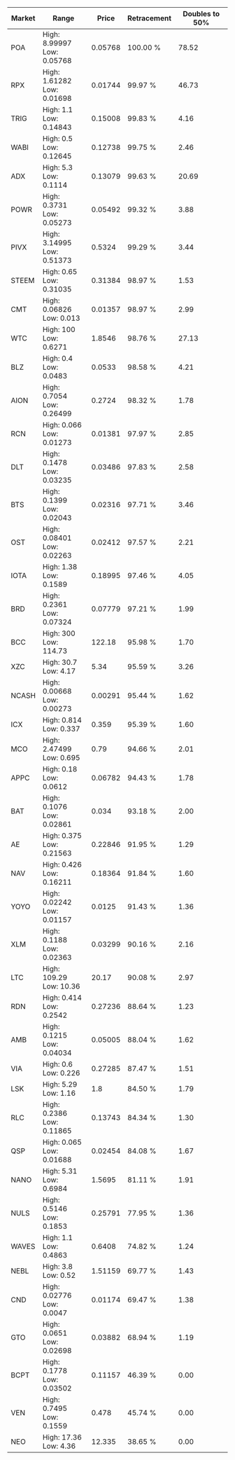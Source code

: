 | Market | Range | Price| Retracement | Doubles to 50% |
| --- | --- | --- | --- | --- |
| POA | High: 8.99997<br />Low: 0.05768 | 0.05768 | 100.00 % | 78.52 |
| RPX | High: 1.61282<br />Low: 0.01698 | 0.01744 | 99.97 % | 46.73 |
| TRIG | High: 1.1<br />Low: 0.14843 | 0.15008 | 99.83 % | 4.16 |
| WABI | High: 0.5<br />Low: 0.12645 | 0.12738 | 99.75 % | 2.46 |
| ADX | High: 5.3<br />Low: 0.1114 | 0.13079 | 99.63 % | 20.69 |
| POWR | High: 0.3731<br />Low: 0.05273 | 0.05492 | 99.32 % | 3.88 |
| PIVX | High: 3.14995<br />Low: 0.51373 | 0.5324 | 99.29 % | 3.44 |
| STEEM | High: 0.65<br />Low: 0.31035 | 0.31384 | 98.97 % | 1.53 |
| CMT | High: 0.06826<br />Low: 0.013 | 0.01357 | 98.97 % | 2.99 |
| WTC | High: 100<br />Low: 0.6271 | 1.8546 | 98.76 % | 27.13 |
| BLZ | High: 0.4<br />Low: 0.0483 | 0.0533 | 98.58 % | 4.21 |
| AION | High: 0.7054<br />Low: 0.26499 | 0.2724 | 98.32 % | 1.78 |
| RCN | High: 0.066<br />Low: 0.01273 | 0.01381 | 97.97 % | 2.85 |
| DLT | High: 0.1478<br />Low: 0.03235 | 0.03486 | 97.83 % | 2.58 |
| BTS | High: 0.1399<br />Low: 0.02043 | 0.02316 | 97.71 % | 3.46 |
| OST | High: 0.08401<br />Low: 0.02263 | 0.02412 | 97.57 % | 2.21 |
| IOTA | High: 1.38<br />Low: 0.1589 | 0.18995 | 97.46 % | 4.05 |
| BRD | High: 0.2361<br />Low: 0.07324 | 0.07779 | 97.21 % | 1.99 |
| BCC | High: 300<br />Low: 114.73 | 122.18 | 95.98 % | 1.70 |
| XZC | High: 30.7<br />Low: 4.17 | 5.34 | 95.59 % | 3.26 |
| NCASH | High: 0.00668<br />Low: 0.00273 | 0.00291 | 95.44 % | 1.62 |
| ICX | High: 0.814<br />Low: 0.337 | 0.359 | 95.39 % | 1.60 |
| MCO | High: 2.47499<br />Low: 0.695 | 0.79 | 94.66 % | 2.01 |
| APPC | High: 0.18<br />Low: 0.0612 | 0.06782 | 94.43 % | 1.78 |
| BAT | High: 0.1076<br />Low: 0.02861 | 0.034 | 93.18 % | 2.00 |
| AE | High: 0.375<br />Low: 0.21563 | 0.22846 | 91.95 % | 1.29 |
| NAV | High: 0.426<br />Low: 0.16211 | 0.18364 | 91.84 % | 1.60 |
| YOYO | High: 0.02242<br />Low: 0.01157 | 0.0125 | 91.43 % | 1.36 |
| XLM | High: 0.1188<br />Low: 0.02363 | 0.03299 | 90.16 % | 2.16 |
| LTC | High: 109.29<br />Low: 10.36 | 20.17 | 90.08 % | 2.97 |
| RDN | High: 0.414<br />Low: 0.2542 | 0.27236 | 88.64 % | 1.23 |
| AMB | High: 0.1215<br />Low: 0.04034 | 0.05005 | 88.04 % | 1.62 |
| VIA | High: 0.6<br />Low: 0.226 | 0.27285 | 87.47 % | 1.51 |
| LSK | High: 5.29<br />Low: 1.16 | 1.8 | 84.50 % | 1.79 |
| RLC | High: 0.2386<br />Low: 0.11865 | 0.13743 | 84.34 % | 1.30 |
| QSP | High: 0.065<br />Low: 0.01688 | 0.02454 | 84.08 % | 1.67 |
| NANO | High: 5.31<br />Low: 0.6984 | 1.5695 | 81.11 % | 1.91 |
| NULS | High: 0.5146<br />Low: 0.1853 | 0.25791 | 77.95 % | 1.36 |
| WAVES | High: 1.1<br />Low: 0.4863 | 0.6408 | 74.82 % | 1.24 |
| NEBL | High: 3.8<br />Low: 0.52 | 1.51159 | 69.77 % | 1.43 |
| CND | High: 0.02776<br />Low: 0.0047 | 0.01174 | 69.47 % | 1.38 |
| GTO | High: 0.0651<br />Low: 0.02698 | 0.03882 | 68.94 % | 1.19 |
| BCPT | High: 0.1778<br />Low: 0.03502 | 0.11157 | 46.39 % | 0.00 |
| VEN | High: 0.7495<br />Low: 0.1559 | 0.478 | 45.74 % | 0.00 |
| NEO | High: 17.36<br />Low: 4.36 | 12.335 | 38.65 % | 0.00 |
